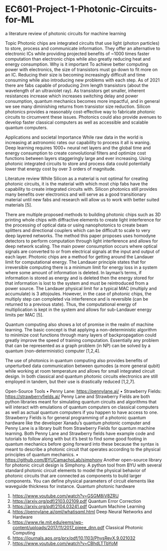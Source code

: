 # EC601-Project-1-Photonic-Circuits-for-ML
a literature review of photonic circuits for machine learning

Topic
Photonic chips are integrated circuits that use light (photon particles) to store, process and communicate information. They offer an alternative to electronic ICs while providing projected benefits of ~1000 times faster computation than electronic chips while also greatly reducing heat and energy consumption. 
Why is it important
To achieve better computing power with electronics, the size of transistors must go down to fit more on an IC. Reducing their size is becoming increasingly difficult and time consuming while also introducing new problems with each step. As of 2021 there are fabs capable of producing 2nm length transistors (about the wavelength of an ultraviolet ray). As transistors get smaller, inherent resistances increase which increases switching delay and power consumption, quantum mechanics becomes more impactful, and in general we see many diminishing returns from transistor size reduction. Silicon photonics provides a reasonably cost-effective way to fabricate photonic circuits to circumvent these issues. Photonics could also provide avenues to develop faster classical computers as well as accessible and scalable quantum computers.


Applications and societal Importance
While raw data in the world is increasing at astronomic rates our capability to process it all is waning. Deep learning requires 1000+ neural net layers and the global time and energy consumption to create convolutional filters and optimize cost functions between layers staggeringly large and ever increasing. Using photonic integrated circuits to store and process data could potentially lower that energy cost by over 3 orders of magnitude.

Literature review
While Silicon as a material is not optimal for creating photonic circuits, it is the material with which most chip fabs have the capability to create integrated circuits with. Silicon photonics still provides many benefits over electronics and will serve as a good transitionary material until new fabs and research will allow us to work with better suited materials [5]. 

There are multiple proposed methods to building photonic chips such as 3D printing whole chips with diffractive elements to create light interference for the processing of optical data or using nanophotonics to create beam splitters and directional couplers which can be difficult to scale to very deep layered networks. The method this paper proposes uses homodyne detectors to perform computation through light interference and allows for deep network scaling. The main power consumption occurs where optical signals are converted to or from electrical signals at the input and output of each layer. Photonic chips are a method for getting around the Landauer limit for computational energy. The Landauer principle states that for irreversible computing there is a minimum limit for energy loss in a system where some amount of information is deleted. In layman’s terms, if information is stored as energy and is deleted then the energy stored for that information is lost to the system and must be reintroduced from a power source. The Landauer physical limit for a typical MAC (multiply and accumulate) is 3 attojoules. However, in the case of photonic chips, the multiply step can completed via interference and is reversible (can be returned to a previous state). Thus, the computational energy of multiplication is kept in the system and allows for sub-Landauer energy limits per MAC [5]. 

Quantum computing also shows a lot of promise in the realm of machine learning. The basic concept is that applying a non-deterministic algorithm to minimize cost functions through many layers of backpropagation could greatly improve the speed of training computation. Essentially any problem that can be represented as a graph problem (in NP) can be solved by a quantum (non-deterministic) computer [1,2,4].

The use of photonics in quantum computing also provides benefits of unperturbed data communication between qumodes (a more general qubit) while working at room temperature and allows for small integrated circuit design. In both classical and quantum photonic circuits electronics are still employed in tandem, but their use is drastically reduced [1,2,7].

Open-Source Tools
•	Penny Lane: https://pennylane.ai/ 
•	Strawberry Fields: https://strawberryfields.ai/ 
Penny Lane and Strawberry Fields are both python libraries meant for simulating quantum circuits and algorithms that will interact with emulations of quantum computers on classical computers as well as actual quantum computers if you happen to have access to one. Strawberry Fields is for general programming of a photonic quantum hardware like the developer Xanadu’s quantum photonic computer and Penny Lane is a library built from Strawberry Fields for quantum machine learning.
Both Penny Lane and Strawberry fields have example code and tutorials to follow along with but it’s best to find some good footing in quantum mechanics before going forward into these because the syntax is meant to describe a photonic circuit that operates according to the physical principles of quantum mechanics. 
•	https://github.com/BYUCamachoLab/simphony 
Another open-source library for photonic circuit design is Simphony. A python tool from BYU with several standard photonic circuit elements to model the physical behavior of photonic circuits that are connected as components to build larger components. You can define physical parameters of circuit elements like waveguide thickness for instance.
Quantum photonic hardware
1.	https://www.youtube.com/watch?v=GSGM8iV8ZRU 
2.	https://arxiv.org/pdf/2103.02109.pdf 
Quantum Error Correction
3.	https://arxiv.org/pdf/2104.03241.pdf 
Quantum Machine Learning
4.	https://pennylane.ai/qml/whatisqml.html 
Deep Neural Networks and Hardware
5.	https://www.rle.mit.edu/eems/wp-content/uploads/2017/11/2017_pieee_dnn.pdf
Classical Photonic Computing
6.	https://journals.aps.org/prx/pdf/10.1103/PhysRevX.9.021032 
7.	https://www.youtube.com/watch?v=CBhdLTTbYoM 
